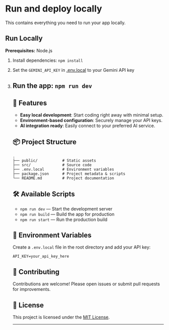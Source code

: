 # Run and deploy locally

This contains everything you need to run your app locally.

## Run Locally

**Prerequisites:**  Node.js


1. Install dependencies:
   `npm install`
2. Set the `GEMINI_API_KEY` in [.env.local](.env.local) to your Gemini API key
3. Run the app:
   `npm run dev`
   ---

   ## 🚀 Features

   - **Easy local development**: Start coding right away with minimal setup.
   - **Environment-based configuration**: Securely manage your API keys.
   - **AI integration ready**: Easily connect to your preferred AI service.

   ## 📦 Project Structure

   ```
   .
   ├── public/           # Static assets
   ├── src/              # Source code
   ├── .env.local        # Environment variables
   ├── package.json      # Project metadata & scripts
   └── README.md         # Project documentation
   ```

   ## 🛠️ Available Scripts

   - `npm run dev` — Start the development server
   - `npm run build` — Build the app for production
   - `npm run start` — Run the production build

   ## 📝 Environment Variables

   Create a `.env.local` file in the root directory and add your API key:

   ```
   API_KEY=your_api_key_here
   ```

   ## 🤝 Contributing

   Contributions are welcome! Please open issues or submit pull requests for improvements.

   ## 📄 License

   This project is licensed under the [MIT License](LICENSE).

   ---